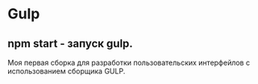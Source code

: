 # Gulp

## npm start - запуск gulp.

Моя первая сборка для разработки пользовательских интерфейлов с использованием сборщика GULP.
